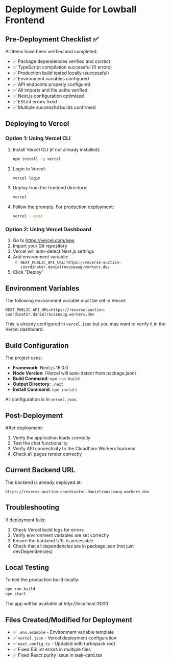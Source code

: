 # Deployment Guide for Lowball Frontend

## Pre-Deployment Checklist ✅

All items have been verified and completed:

- ✅ Package dependencies verified and correct
- ✅ TypeScript compilation successful (0 errors)
- ✅ Production build tested locally (successful)
- ✅ Environment variables configured
- ✅ API endpoints properly configured
- ✅ All imports and file paths verified
- ✅ Next.js configuration optimized
- ✅ ESLint errors fixed
- ✅ Multiple successful builds confirmed

## Deploying to Vercel

### Option 1: Using Vercel CLI

1. Install Vercel CLI (if not already installed):
   ```bash
   npm install -g vercel
   ```

2. Login to Vercel:
   ```bash
   vercel login
   ```

3. Deploy from the frontend directory:
   ```bash
   vercel
   ```

4. Follow the prompts. For production deployment:
   ```bash
   vercel --prod
   ```

### Option 2: Using Vercel Dashboard

1. Go to https://vercel.com/new
2. Import your Git repository
3. Vercel will auto-detect Next.js settings
4. Add environment variable:
   - `NEXT_PUBLIC_API_URL`: `https://reverse-auction-coordinator.danielrousseaug.workers.dev`
5. Click "Deploy"

## Environment Variables

The following environment variable must be set in Vercel:

```
NEXT_PUBLIC_API_URL=https://reverse-auction-coordinator.danielrousseaug.workers.dev
```

This is already configured in `vercel.json` but you may want to verify it in the Vercel dashboard.

## Build Configuration

The project uses:
- **Framework**: Next.js 16.0.0
- **Node Version**: (Vercel will auto-detect from package.json)
- **Build Command**: `npm run build`
- **Output Directory**: `.next`
- **Install Command**: `npm install`

All configuration is in `vercel.json`.

## Post-Deployment

After deployment:
1. Verify the application loads correctly
2. Test the chat functionality
3. Verify API connectivity to the Cloudflare Workers backend
4. Check all pages render correctly

## Current Backend URL

The backend is already deployed at:
```
https://reverse-auction-coordinator.danielrousseaug.workers.dev
```

## Troubleshooting

If deployment fails:
1. Check Vercel build logs for errors
2. Verify environment variables are set correctly
3. Ensure the backend URL is accessible
4. Check that all dependencies are in package.json (not just devDependencies)

## Local Testing

To test the production build locally:
```bash
npm run build
npm start
```

The app will be available at http://localhost:3000

## Files Created/Modified for Deployment

- ✅ `.env.example` - Environment variable template
- ✅ `vercel.json` - Vercel deployment configuration
- ✅ `next.config.ts` - Updated with turbopack root
- ✅ Fixed ESLint errors in multiple files
- ✅ Fixed React purity issue in task-card.tsx
